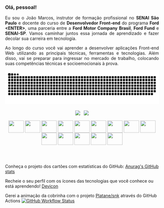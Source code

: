 ### Olá, pessoal!

<p align="justify">Eu sou o João Marcos, instrutor de formação profissional no <strong>SENAI São Paulo</strong> e docente do curso de <strong>Desenvolvedor Front-end</strong> do programa <strong>Ford &lt;ENTER&gt;</strong>, uma parceria entre a <strong>Ford Motor Company Brasil</strong>, <strong>Ford Fund</strong> e <strong>SENAI-SP</strong>. Vamos caminhar juntos essa jornada de aprendizado e fazer decolar sua carreira em tecnologia.</p>

<p align="justify">Ao longo do curso você vai aprender a desenvolver aplicações Front-end Web utilizando as principais técnicas, ferramentas e tecnologias. Além disso, vai se preparar para ingressar no mercado de trabalho, colocando suas competências técnicas e socioemocionais à prova.</p>

<div align="center">
<picture>
  <source media="(prefers-color-scheme: dark)" srcset="https://raw.githubusercontent.com/JoaoRoccella/JoaoRoccella/output/github-contribution-grid-snake-dark.svg">
  <source media="(prefers-color-scheme: light)" srcset="https://raw.githubusercontent.com/JoaoRoccella/JoaoRoccella/output/github-contribution-grid-snake.svg">
  <img alt="github-snake" src="https://raw.githubusercontent.com/JoaoRoccella/JoaoRoccella/output/github-contribution-grid-snake.svg">
</picture>
</div>

<br>

<div align="center">
  <picture>
    <img align="center" height="180" src="https://github-readme-stats.vercel.app/api?username=JoaoRoccella&show_icons=true&theme=transparent">
  </picture>
  &nbsp; 
  <picture>
    <img align="center" height="180" src="https://github-readme-stats.vercel.app/api/top-langs/?username=JoaoRoccella&layout=compact&theme=transparent">
  </picture>
</div>

<br>

<div style="display: inline_block" align="center">
  <img align="center" height="40" width="50" src="https://cdn.jsdelivr.net/gh/devicons/devicon/icons/git/git-original.svg">
  <img align="center" height="40" width="50" src="https://cdn.jsdelivr.net/gh/devicons/devicon/icons/bash/bash-original.svg">
  <img align="center" height="40" width="50" src="https://cdn.jsdelivr.net/gh/devicons/devicon/icons/github/github-original.svg">
  <img align="center" height="40" width="50" src="https://cdn.jsdelivr.net/gh/devicons/devicon/icons/html5/html5-original.svg">
  <img align="center" height="40" width="50" src="https://cdn.jsdelivr.net/gh/devicons/devicon/icons/css3/css3-original.svg"> 
  <img align="center" height="40" width="50" src="https://cdn.jsdelivr.net/gh/devicons/devicon/icons/javascript/javascript-original.svg">
  <img align="center" height="40" width="50" src="https://cdn.jsdelivr.net/gh/devicons/devicon/icons/sass/sass-original.svg">
  <img align="center" height="40" width="50" src="https://cdn.jsdelivr.net/gh/devicons/devicon/icons/nodejs/nodejs-original.svg">
  <img align="center" height="40" width="50" src="https://cdn.jsdelivr.net/gh/devicons/devicon/icons/npm/npm-original-wordmark.svg">
  <img align="center" height="40" width="50" src="https://cdn.jsdelivr.net/gh/devicons/devicon/icons/vscode/vscode-original.svg">
  <img align="center" height="40" width="50" src="https://cdn.jsdelivr.net/gh/devicons/devicon/icons/figma/figma-original.svg">
  <img align="center" height="40" width="50" src="https://cdn.jsdelivr.net/gh/devicons/devicon/icons/googlecloud/googlecloud-original.svg">
  <img align="center" height="40" width="50" src="https://cdn.jsdelivr.net/gh/devicons/devicon/icons/ubuntu/ubuntu-plain.svg">
  <img align="center" height="40" width="50" src="https://cdn.jsdelivr.net/gh/devicons/devicon/icons/windows8/windows8-original.svg">
</div>

<br><br>

Conheça o projeto dos cartões com estatísticas do GitHub: [Anurag's GitHub stats](https://github.com/anuraghazra/github-readme-stats)
  
Recheie o seu perfil com os ícones das tecnologias que você conhece ou está aprendendo! [Devicon](https://devicon.dev/)
  
Gerei a animação da cobrinha com o projeto [Platane/snk](https://github.com/Platane/snk) através do GitHub Actions [![GitHub Workflow Status](https://img.shields.io/github/actions/workflow/status/joaoroccella/joaoroccella/cobrinha.yml?label=action&style=flat-square)](https://github.com/JoaoRoccella/JoaoRoccella/actions/workflows/cobrinha.yml)

